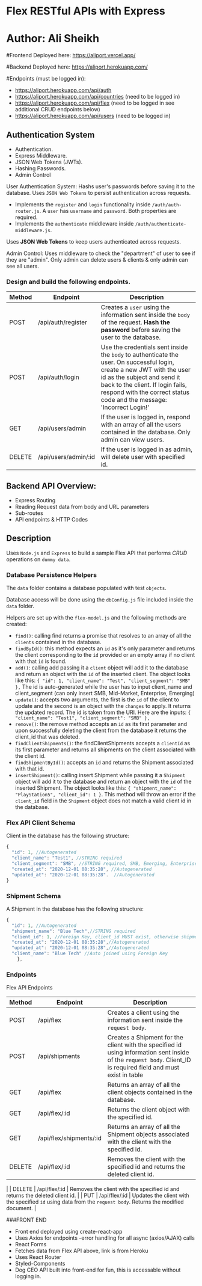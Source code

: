 # Flex RESTful APIs with Express
# Author: Ali Sheikh

#Frontend Deployed here: https://aliport.vercel.app/

#Backend Deployed here: https://aliport.herokuapp.com/

#Endpoints (must be logged in):
- https://aliport.herokuapp.com/api/auth
- https://aliport.herokuapp.com/api/countries (need to be logged in)
- https://aliport.herokuapp.com/api/flex      (need to be logged in see additional CRUD endpoints below)
- https://aliport.herokuapp.com/api/users     (need to be logged in)



## Authentication System
- Authentication.
- Express Middleware.
- JSON Web Tokens (JWTs).
- Hashing Passwords.
- Admin Control

User Authentication System: Hashs user's passwords before saving it to the database. Uses `JSON Web Tokens` to persist authentication across requests.

- Implements the `register` and `login` functionality inside `/auth/auth-router.js`. A `user` has `username` and `password`. Both properties are required.
- Implements the `authenticate` middleware inside `/auth/authenticate-middleware.js`.

Uses **JSON Web Tokens** to keep users authenticated across requests.

Admin Control: Uses middleware to check the "department" of user to see if they are "admin". Only admin can delete users & clients & only admin can see all users.

### Design and build the following endpoints.

| Method | Endpoint      | Description                                                                                                                                                                                                                                                            |
| ------ | ------------- | ---------------------------------------------------------------------------------------------------------------------------------------------------------------------------------------------------------------------------------------------------------------------- |
| POST   | /api/auth/register | Creates a `user` using the information sent inside the `body` of the request. **Hash the password** before saving the user to the database.                                                                                                                            |
| POST   | /api/auth/login    | Use the credentials sent inside the `body` to authenticate the user. On successful login, create a new JWT with the user id as the subject and send it back to the client. If login fails, respond with the correct status code and the message: 'Incorrect Login!' |
| GET    | /api/users/admin    | If the user is logged in, respond with an array of all the users contained in the database. Only admin can view users.
| DELETE | /api/users/admin/:id    | If the user is logged in as admin, will delete user with specified id.

## Backend API Overview:

- Express Routing
- Reading Request data from body and URL parameters
- Sub-routes
- API endpoints & HTTP Codes
## Description

Uses `Node.js` and `Express` to build a sample Flex API that performs _CRUD_ operations on `dummy data`.

### Database Persistence Helpers

The `data` folder contains a database populated with test `objects`.

Database access will be done using the `dbConfig.js` file included inside the `data` folder.

Helpers are set up with the `flex-model.js` and the following methods are created:

- `find()`: calling find returns a promise that resolves to an array of all the `clients` contained in the database.
- `findById()`: this method expects an `id` as it's only parameter and returns the client corresponding to the `id` provided or an empty array if no client with that `id` is found.
- `add()`: calling add passing it a `client` object will add it to the database and return an object with the `id` of the inserted client. The object looks like this:
    `{
        "id": 1,
        "client_name": "Test",
        "client_segment": "SMB"
    },` The id is auto-generated while the user has to input client_name and client_segment (can only insert SMB, Mid-Market, Enterprise, Emerging)
- `update()`: accepts two arguments, the first is the `id` of the client to update and the second is an object with the `changes` to apply. It returns the updated record. The id is taken from the URI. Here are the inputs:
        `{
            "client_name": "Test1",
            "client_segment": "SMB"
        },`
- `remove()`: the remove method accepts an `id` as its first parameter and upon successfully deleting the client from the database it returns the client_id that was deleted.
- `findClientShipments()`: the findClientShipments accepts a `clientId` as its first parameter and returns all shipments on the client associated with the client id.
- `findShipmentById()`: accepts an `id` and returns the Shipment associated with that id.
- `insertShipment()`: calling insert Shipment while passing it a `Shipment` object will add it to the database and return an object with the `id` of the inserted Shipment. The object looks like this:
`{
    "shipment_name": "PlayStation5",
    "client_id": 1
}`. This method will throw an error if the `client_id` field in the `Shipment` object does not match a valid client id in the database.


### Flex API Client Schema

Client in the database has the following structure:

```js
{
  "id": 1, //Autogenerated
  "client_name": "Test1", //STRING required
  "client_segment": "SMB", //STRING required, SMB, Emerging, Enterprise or Mid-Market ONLY
  "created_at": "2020-12-01 08:35:28", //Autogenerated
  "updated_at": "2020-12-01 08:35:28".  //Autogenerated
}
```

### Shipment Schema

A Shipment in the database has the following structure:

```js
{
  "id": 1, //Autogenerated
  "shipment_name": "Blue Tech",//STRING required
  "client_id": 1, //Foreign Key, client_id MUST exist, otherwise shipment will not get created
  "created_at": "2020-12-01 08:35:28",//Autogenerated
  "updated_at": "2020-12-01 08:35:28",//Autogenerated
  "client_name": "Blue Tech" //Auto joined using Foreign Key
    },
```
### Endpoints

Flex API Endpoints

| Method | Endpoint                | Description                                                                                                                                                                 |
| ------ | ----------------------- | --------------------------------------------------------------------------------------------------------------------------------------------------------------------------- |
| POST   | /api/flex              | Creates a client using the information sent inside the `request body`.                                                                                                        |
| POST   | /api/shipments | Creates a Shipment for the client with the specified id using information sent inside of the `request body`. Client_ID is required field and must exist in table                                                                                                                 |
| GET    | /api/flex              | Returns an array of all the client objects contained in the database.                                                                                                         |
| GET    | /api/flex/:id          | Returns the client object with the specified id.                                                                                                                              |
| GET    | /api/flex/shipments/:id | Returns an array of all the Shipment objects associated with the client with the specified id.                                                                                 |
| DELETE | /api/flex/:id          | Removes the client with the specified id and returns the deleted client id.
 |
| DELETE | /api/flex/:id          | Removes the client with the specified id and returns the deleted client id.
 |
| PUT    | /api/flex/:id          | Updates the client with the specified `id` using data from the `request body`. Returns the modified document.                                          |


###FRONT END
- Front end deployed using create-react-app
- Uses Axios for endpoints
    -error handling for all async (axios/AJAX) calls
- React Forms
- Fetches data from Flex API above, link is from Heroku
- Uses React Router
- Styled-Components
- Dog CEO API built into front-end for fun, this is accessable without logging in.
